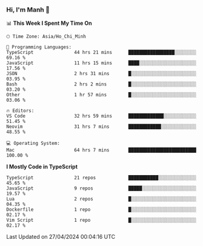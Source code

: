 ### Hi, I'm Manh 👋

<!--START_SECTION:waka-->
📊 **This Week I Spent My Time On** 

```text
🕑︎ Time Zone: Asia/Ho_Chi_Minh

💬 Programming Languages: 
TypeScript               44 hrs 21 mins      █████████████████░░░░░░░░   69.16 % 
JavaScript               11 hrs 15 mins      ████░░░░░░░░░░░░░░░░░░░░░   17.56 % 
JSON                     2 hrs 31 mins       █░░░░░░░░░░░░░░░░░░░░░░░░   03.95 % 
Bash                     2 hrs 2 mins        █░░░░░░░░░░░░░░░░░░░░░░░░   03.20 % 
Other                    1 hr 57 mins        █░░░░░░░░░░░░░░░░░░░░░░░░   03.06 % 

🔥 Editors: 
VS Code                  32 hrs 59 mins      █████████████░░░░░░░░░░░░   51.45 % 
Neovim                   31 hrs 7 mins       ████████████░░░░░░░░░░░░░   48.55 % 

💻 Operating System: 
Mac                      64 hrs 7 mins       █████████████████████████   100.00 % 
```

**I Mostly Code in TypeScript** 

```text
TypeScript               21 repos            ███████████░░░░░░░░░░░░░░   45.65 % 
JavaScript               9 repos             █████░░░░░░░░░░░░░░░░░░░░   19.57 % 
Lua                      2 repos             █░░░░░░░░░░░░░░░░░░░░░░░░   04.35 % 
Dockerfile               1 repo              █░░░░░░░░░░░░░░░░░░░░░░░░   02.17 % 
Vim Script               1 repo              █░░░░░░░░░░░░░░░░░░░░░░░░   02.17 % 
```




 Last Updated on 27/04/2024 00:04:16 UTC
<!--END_SECTION:waka-->
